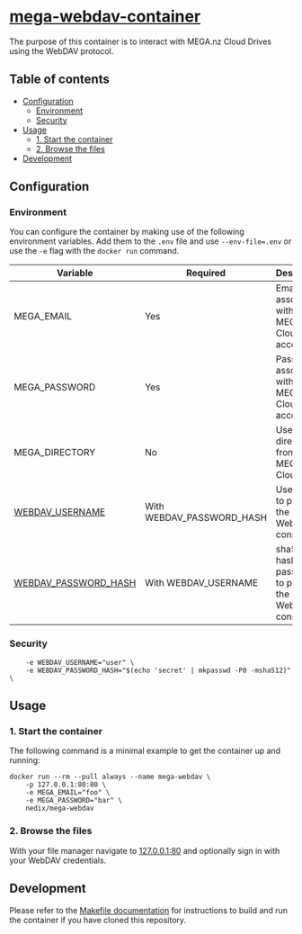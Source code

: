 # [mega-webdav-container][project]

The purpose of this container is to interact with MEGA.nz Cloud Drives using the WebDAV protocol.


## Table of contents

- [Configuration](#configuration)
  - [Environment](#environment)
  - [Security](#security)
- [Usage](#usage)
  - [1. Start the container](#1-start-the-container)
  - [2. Browse the files](#2-browse-the-files)
- [Development](#development)


## Configuration


### Environment

You can configure the container by making use of the following environment variables.
Add them to the `.env` file and use `--env-file=.env` or use the `-e` flag with the `docker run` command.

| Variable                          | Required                  | Description                                                |
|-----------------------------------|---------------------------|------------------------------------------------------------|
| MEGA_EMAIL                        | Yes                       | Email associated with a MEGA.nz Cloud Drive account        |
| MEGA_PASSWORD                     | Yes                       | Password associated with a MEGA.nz Cloud Drive account     |
| MEGA_DIRECTORY                    | No                        | Use a sub-directory from a MEGA.nz Cloud Drive             |
| [WEBDAV_USERNAME](#security)      | With WEBDAV_PASSWORD_HASH | Username to protect the WebDAV connection                  |
| [WEBDAV_PASSWORD_HASH](#security) | With WEBDAV_USERNAME      | sha512 hash of a password to protect the WebDAV connection |



### Security

```shell
    -e WEBDAV_USERNAME="user" \
    -e WEBDAV_PASSWORD_HASH="$(echo 'secret' | mkpasswd -P0 -msha512)" \
```


## Usage


### 1. Start the container

The following command is a minimal example to get the container up and running:

```shell
docker run --rm --pull always --name mega-webdav \
    -p 127.0.0.1:80:80 \
    -e MEGA_EMAIL="foo" \
    -e MEGA_PASSWORD="bar" \
    nedix/mega-webdav
```


### 2. Browse the files

With your file manager navigate to [127.0.0.1:80](http://127.0.0.1:80) and optionally sign in with your WebDAV credentials.


## Development

Please refer to the [Makefile documentation](/docs/make.md) for instructions to build and run the container if you have cloned this repository.


[project]: https://hub.docker.com/r/nedix/mega-webdav
